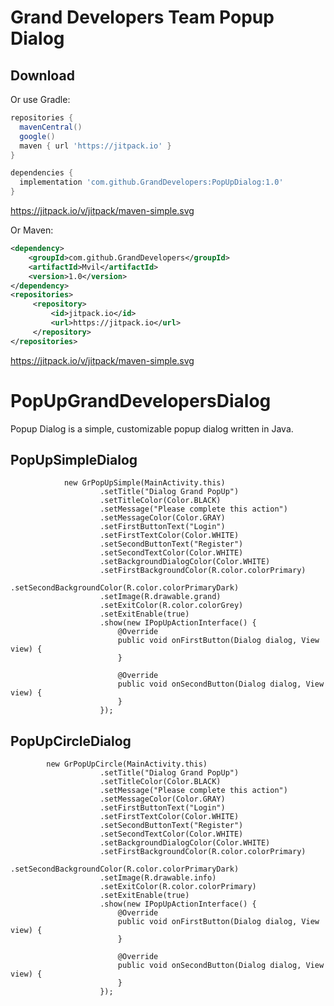 # Grand Developers Team Popup Dialog

Download
--------

Or use Gradle:

```gradle
repositories {
  mavenCentral()
  google()
  maven { url 'https://jitpack.io' }
}

dependencies {
  implementation 'com.github.GrandDevelopers:PopUpDialog:1.0'
}

```
https://jitpack.io/v/jitpack/maven-simple.svg

Or Maven:

```xml
<dependency>
    <groupId>com.github.GrandDevelopers</groupId>
    <artifactId>Mvil</artifactId>
    <version>1.0</version>
</dependency>
<repositories>
     <repository>
         <id>jitpack.io</id>
         <url>https://jitpack.io</url>
     </repository>
</repositories>
```
https://jitpack.io/v/jitpack/maven-simple.svg

# PopUpGrandDevelopersDialog
Popup Dialog is a simple, customizable popup dialog written in Java.


## PopUpSimpleDialog
                new GrPopUpSimple(MainActivity.this)
                        .setTitle("Dialog Grand PopUp")
                        .setTitleColor(Color.BLACK)
                        .setMessage("Please complete this action")
                        .setMessageColor(Color.GRAY)
                        .setFirstButtonText("Login")
                        .setFirstTextColor(Color.WHITE)
                        .setSecondButtonText("Register")
                        .setSecondTextColor(Color.WHITE)
                        .setBackgroundDialogColor(Color.WHITE)
                        .setFirstBackgroundColor(R.color.colorPrimary)
                        .setSecondBackgroundColor(R.color.colorPrimaryDark)
                        .setImage(R.drawable.grand)
                        .setExitColor(R.color.colorGrey)
                        .setExitEnable(true)
                        .show(new IPopUpActionInterface() {
                            @Override
                            public void onFirstButton(Dialog dialog, View view) {
                            }

                            @Override
                            public void onSecondButton(Dialog dialog, View view) {
                            }
                        });
                        
                        
## PopUpCircleDialog

            new GrPopUpCircle(MainActivity.this)
                        .setTitle("Dialog Grand PopUp")
                        .setTitleColor(Color.BLACK)
                        .setMessage("Please complete this action")
                        .setMessageColor(Color.GRAY)
                        .setFirstButtonText("Login")
                        .setFirstTextColor(Color.WHITE)
                        .setSecondButtonText("Register")
                        .setSecondTextColor(Color.WHITE)
                        .setBackgroundDialogColor(Color.WHITE)
                        .setFirstBackgroundColor(R.color.colorPrimary)
                        .setSecondBackgroundColor(R.color.colorPrimaryDark)
                        .setImage(R.drawable.info)
                        .setExitColor(R.color.colorPrimary)
                        .setExitEnable(true)
                        .show(new IPopUpActionInterface() {
                            @Override
                            public void onFirstButton(Dialog dialog, View view) {
                            }

                            @Override
                            public void onSecondButton(Dialog dialog, View view) {
                            }
                        });


